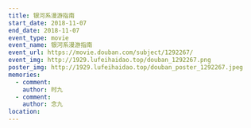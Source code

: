 ```yaml
---
title: 银河系漫游指南
start_date: 2018-11-07
end_date: 2018-11-07
event_type: movie
event_name: 银河系漫游指南
event_url: https://movie.douban.com/subject/1292267/
event_img: http://1929.lufeihaidao.top/douban_1292267.png
poster_img: http://1929.lufeihaidao.top/douban_poster_1292267.jpeg
memories:
  - comment: 
    author: 时九
  - comment: 
    author: 念九
location: 
---
```

